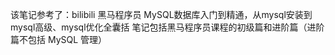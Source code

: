 该笔记参考了：bilibili 黑马程序员 MySQL数据库入门到精通，从mysql安装到mysql高级、mysql优化全囊括
笔记包括黑马程序员课程的初级篇和进阶篇（进阶篇不包括 MySQL 管理）
